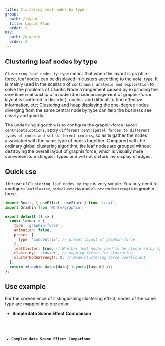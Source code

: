 ```yaml
---
title: Clustering leaf nodes by type
group:
  path: /layout
  title: Layout Plan
  order: 9
nav:
  path: /graphin
  order: 2
---
```


## Clustering leaf nodes by type

`Clustering leaf nodes by type` means that when the layout is graphin-force, leaf nodes can be displayed in clusters according to the `node type`. It is mainly used in the scenario of `continuous analysis and exploration` to solve the problems of Chaotic Node arrangement caused by expanding the one-time relationship of a node (the node arrangement of graphin-force layout is scattered in disorder), unclear and difficult to find effective information, etc; Clustering and heap displaying the one-degree nodes diverging from the same central node by type can help the business see clearly and quickly.

The underlying algorithm is to configure the graphin-force layout `centripetaloptions`, apply `different centripetal forces to different types of nodes and set different centers`, so as to gather the nodes associated with the same type of nodes together. Compared with the ordinary global clustering algorithm, the leaf nodes are grouped without destroying the overall layout of graphin force, which is visually more convenient to distinguish types and will not disturb the display of edges.

## Quick use
The use of `Clustering leaf nodes by type` is very simple. You only need to configure `leafcluster`, `nodeclusterby` and `clusterNodeStrength`  in graphin-force.

```jsx | pure
import React, { useEffect, useState } from 'react';
import Graphin from '@antv/graphin';

export default () => {
  const layout = {
    type: 'graphin-force',
    animation: false,
    preset: {
      type: 'concentric', // preset layout of graphin-force
    },
    leafCluster: true, // Whether leaf nodes need to be clustered by type
    clusterBy: 'cluster', // Mapping fields for clustering
    clusterNodeStrength: 8, // Node clustering force coefficient
  };
  return <Graphin data={data} layout={layout} />;
};
```

## Use example
For the convenience of distinguishing clustering effect, nodes of the same type are mapped into one color.
- **Simple data Scene Effect Comparison**
<code src='./demos/simple.tsx'>

- **Complex data Scene Effect Comparison**
<code src='./demos/complex.tsx'>


